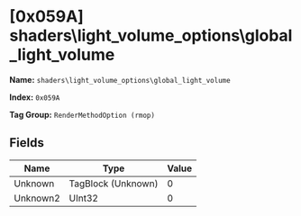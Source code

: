 # [0x059A] shaders\light_volume_options\global_light_volume

**Name:** ```shaders\light_volume_options\global_light_volume```

**Index:** ```0x059A```

**Tag Group:** ```RenderMethodOption (rmop)```

## Fields

Name	| Type	| Value
---	|---	|---	|
Unknown	|TagBlock (Unknown)	|0
Unknown2	|UInt32	|0


